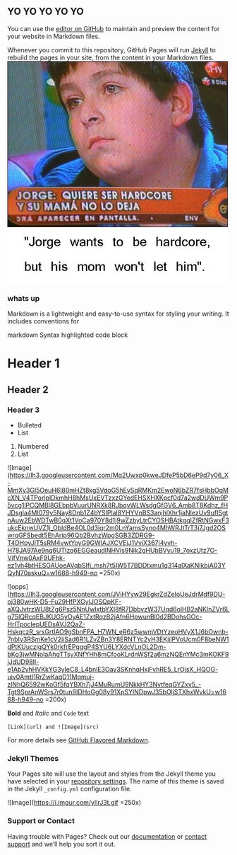 ## YO YO YO YO YO

You can use the [editor on GitHub](https://github.com/jbretzke/jbretzke.github.io/edit/master/index.md) to maintain and preview the content for your website in Markdown files.

Whenever you commit to this repository, GitHub Pages will run [Jekyll](https://jekyllrb.com/) to rebuild the pages in your site, from the content in your Markdown files.
![image](/images/jorge2.jpg)
### whats up

Markdown is a lightweight and easy-to-use syntax for styling your writing. It includes conventions for

markdown
Syntax highlighted code block


# Header 1
## Header 2
### Header 3

- Bulleted
- List

1. Numbered
2. List

![Image](https://lh3.googleusercontent.com/Mq2Uwxp0kweJDfeP5bD6eP9d7y06_X-MmXy3GI5OeuH6l80mHZt8kg5VdoG5hEvSqRMKm2EwoN6bZR7fsHbbOqMcXN_V4TPorlpIDkmhH8hMsUxEVTzxzGYedEHSXHXKpcf0d7a2wdDUWm9P5vcg1lPCQMBl8GEbpbVuurUNRXk8RJbqvWLWsdgGfGV6_Amb8T8Kdhz_fHJDsgla4MI079y5Nay8Dnb1Z4bYSIPlal8YHYVnBS3anjhlXhr1jaNIezUv9ufISgtnAuw2EbWDTwB0qXt1VoCa970Y8d1j9wZzbyLtrCYOSHBAtkgqIZfRtNGwxF3ukcEknwUVZ1j_ObldBe4OL0d3iqr2m0LnYamsSyno4MhWRJtTrT3j7Jgd2OSwrqGFSbedt5EhArip96Qb2BvhzWpgSGB3ZDRG9-T4DHpyJIT5sRM4vwtYoyG9GWlAJXCVEjJ1VviX367j4yvh-H78JA97Ae9nq6UTIzq6EGGeaudlNHVls9Nik2gHUbBVyu19_7oxzUtz7O-VifVnw0AxF9UFhk-ez1vh4btHESGAUoeAVqbSIfi_msh7t5IW5T7BDDtxmu1q314alXaKNIkbiA03YQyN70askuQ=w1688-h949-no =250x)

![opps](https://lh3.googleusercontent.com/JViHYyw29EgkrZdZeIoUeJdrMdf9DU-oj380wHK-D5-Fu29HfPXGylJOSQpKF-aXQJvtrzWU8tZg6Psz5NnUwIxtbYXI8fR7DbbvzW37Uqd6olHB2aNKlnZVr6Lg75IQRcqEBJKUG5yOyAE1ZxtRqzB2jAfn6HpwunBl0d2BDohsGOc-HrITpoclepUEDsAVJ2QaZ-HskqczR_srsGrtlAO9gSbnFPA_H7WN_eR6z5wwmVDtYzeoHVyX1J6bOwnb-7nbIy3RSmKe1cV2jiSad6R1LZvZBn3Y8ERNTYc2yH3EKjilPVoUcm0F8beNW1dPtKUuczlgQYk0rkfrEPgqgP4SYU6LYXdcVLnOL2Dm-bKg3jwMNolaAhgTTsyXNfYHh8mCfooKLrdnWSf2a6mzNQEnYMc3mKOKF9jJdUD98Il-e1Ab2vhHVKkYG3yIeC8_L4bnlE3Oay3SKnhqHxjFvhRE5_LrOjsX_HQOG-uiv0AmtI1RrZwKaqD11Mqmuj-zlNhQ6592wKoGf5fqYBXh7jJ4MuRumU9NkkHY3NvtfeqGYZxv5_-Tgt9SprAnWSrs7r0tun9IDHoGg08y91XpSYlNDpwJ35bOljSTXhxWvkU=w1688-h949-no =200x)

**Bold** and _Italic_ and `Code` text
```
[Link](url) and ![Image](src)
```

For more details see [GitHub Flavored Markdown](https://guides.github.com/features/mastering-markdown/).

### Jekyll Themes

Your Pages site will use the layout and styles from the Jekyll theme you have selected in your [repository settings](https://github.com/jbretzke/jbretzke.github.io/settings). The name of this theme is saved in the Jekyll `_config.yml` configuration file.

![Image](https://i.imgur.com/ylIrJ3t.gif =250x)
### Support or Contact

Having trouble with Pages? Check out our [documentation](https://help.github.com/categories/github-pages-basics/) or [contact support](https://github.com/contact) and we’ll help you sort it out.

